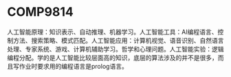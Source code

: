 # COMP9814

人工智能原理：知识表示、自动推理、机器学习。人工智能工具：AI编程语言、控制方法、搜索策略、模式匹配。人工智能应用：计算机视觉、语音识别、自然语言处理、专家系统、游戏、计算机辅助学习。哲学和心理问题。人工智能实验：逻辑编程分配。学的是人工智能比较层面高的知识，底层的算法涉及的并不是很多，而且写作业时要求用的编程语言是prolog语言。

